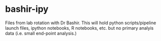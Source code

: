 # bashir-ipy

Files from lab rotation with Dr Bashir. This will hold python scripts/pipeline launch files, ipython notebooks, R notebooks, etc. but no primary analyis data (i.e. small end-point analysis.)

